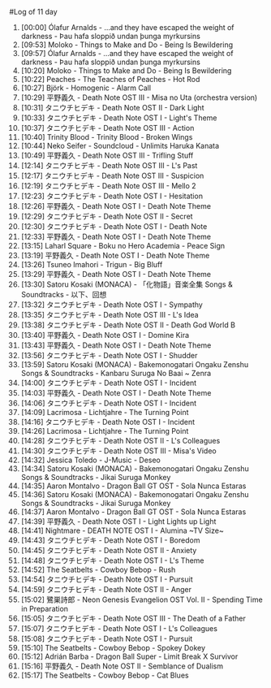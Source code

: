 #Log of 11 day

1. [00:00] Ólafur Arnalds - ...and they have escaped the weight of darkness - Þau hafa sloppið undan þunga myrkursins
1. [09:53] Moloko - Things to Make and Do - Being Is Bewildering
1. [09:57] Ólafur Arnalds - ...and they have escaped the weight of darkness - Þau hafa sloppið undan þunga myrkursins
1. [10:20] Moloko - Things to Make and Do - Being Is Bewildering
1. [10:22] Peaches - The Teaches of Peaches - Hot Rod
1. [10:27] Björk - Homogenic - Alarm Call
1. [10:29] 平野義久 - Death Note OST III - Misa no Uta (orchestra version)
1. [10:31] タニウチヒデキ - Death Note OST II - Dark Light
1. [10:33] タニウチヒデキ - Death Note OST I - Light's Theme
1. [10:37] タニウチヒデキ - Death Note OST III - Action
1. [10:40] Trinity Blood - Trinity Blood - Broken Wings
1. [10:44] Neko Seifer - Soundcloud - Unlimits Haruka Kanata
1. [10:49] 平野義久 - Death Note OST III - Trifling Stuff
1. [12:14] タニウチヒデキ - Death Note OST III - L's Past
1. [12:17] タニウチヒデキ - Death Note OST III - Suspicion
1. [12:19] タニウチヒデキ - Death Note OST III - Mello 2
1. [12:23] タニウチヒデキ - Death Note OST I - Hesitation
1. [12:26] 平野義久 - Death Note OST I - Death Note Theme
1. [12:29] タニウチヒデキ - Death Note OST II - Secret
1. [12:30] タニウチヒデキ - Death Note OST I - Death Note
1. [12:33] 平野義久 - Death Note OST I - Death Note Theme
1. [13:15] Laharl Square - Boku no Hero Academia - Peace Sign
1. [13:19] 平野義久 - Death Note OST I - Death Note Theme
1. [13:26] Tsuneo Imahori - Trigun - Big Bluff
1. [13:29] 平野義久 - Death Note OST I - Death Note Theme
1. [13:30] Satoru Kosaki (MONACA) - 「化物語」音楽全集 Songs & Soundtracks - 以下、回想
1. [13:32] タニウチヒデキ - Death Note OST I - Sympathy
1. [13:35] タニウチヒデキ - Death Note OST III - L's Idea
1. [13:38] タニウチヒデキ - Death Note OST II - Death God World B
1. [13:40] 平野義久 - Death Note OST I - Domine Kira
1. [13:43] 平野義久 - Death Note OST I - Death Note Theme
1. [13:56] タニウチヒデキ - Death Note OST I - Shudder
1. [13:59] Satoru Kosaki (MONACA) - Bakemonogatari Ongaku Zenshu Songs & Soundtracks - Kanbaru Suruga No Baai ~ Zenra
1. [14:00] タニウチヒデキ - Death Note OST I - Incident
1. [14:03] 平野義久 - Death Note OST I - Death Note Theme
1. [14:06] タニウチヒデキ - Death Note OST I - Incident
1. [14:09] Lacrimosa - Lichtjahre - The Turning Point
1. [14:16] タニウチヒデキ - Death Note OST I - Incident
1. [14:26] Lacrimosa - Lichtjahre - The Turning Point
1. [14:28] タニウチヒデキ - Death Note OST II - L's Colleagues
1. [14:30] タニウチヒデキ - Death Note OST III - Misa's Video
1. [14:32] Jessica Toledo - J-Music - Deseo
1. [14:34] Satoru Kosaki (MONACA) - Bakemonogatari Ongaku Zenshu Songs & Soundtracks - Jikai Suruga Monkey
1. [14:35] Aaron Montalvo - Dragon Ball GT OST - Sola Nunca Estaras
1. [14:36] Satoru Kosaki (MONACA) - Bakemonogatari Ongaku Zenshu Songs & Soundtracks - Jikai Suruga Monkey
1. [14:37] Aaron Montalvo - Dragon Ball GT OST - Sola Nunca Estaras
1. [14:39] 平野義久 - Death Note OST I - Light Lights up Light
1. [14:41] Nightmare - DEATH NOTE OST I - Alumina ~TV Size~
1. [14:43] タニウチヒデキ - Death Note OST I - Boredom
1. [14:45] タニウチヒデキ - Death Note OST II - Anxiety
1. [14:48] タニウチヒデキ - Death Note OST I - L's Theme
1. [14:52] The Seatbelts - Cowboy Bebop - Rush
1. [14:54] タニウチヒデキ - Death Note OST I - Pursuit
1. [14:59] タニウチヒデキ - Death Note OST II - Anger
1. [15:02] 鷺巣詩郎 - Neon Genesis Evangelion OST Vol. II - Spending Time in Preparation
1. [15:05] タニウチヒデキ - Death Note OST III - The Death of a Father
1. [15:07] タニウチヒデキ - Death Note OST I - L's Colleagues
1. [15:08] タニウチヒデキ - Death Note OST I - Pursuit
1. [15:10] The Seatbelts - Cowboy Bebop - Spokey Dokey
1. [15:12] Adrián Barba - Dragon Ball Super - Limit Break X Survivor
1. [15:16] 平野義久 - Death Note OST II - Semblance of Dualism
1. [15:17] The Seatbelts - Cowboy Bebop - Cat Blues
